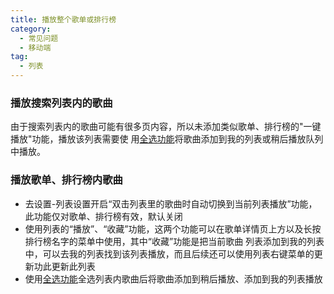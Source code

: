 ```yaml
---
title: 播放整个歌单或排行榜
category:
  - 常见问题
  - 移动端
tag:
  - 列表
---
```


### 播放搜索列表内的歌曲

由于搜索列表内的歌曲可能有很多页内容，所以未添加类似歌单、排行榜的"一键播放"功能，播放该列表需要使
用[全选功能](./list-multiple-selection)将歌曲添加到我的列表或稍后播放队列中播放。

### 播放歌单、排行榜内歌曲

- 去设置-列表设置开启“双击列表里的歌曲时自动切换到当前列表播放”功能，此功能仅对歌单、排行榜有效，默认关闭
- 使用列表的“播放”、“收藏”功能，这两个功能可以在歌单详情页上方以及长按排行榜名字的菜单中使用，其中“收藏”功能是把当前歌曲
  列表添加到我的列表中，可以去我的列表找到该列表播放，而且后续还可以使用列表右键菜单的更新功此更新此列表
- 使用[全选功能](./list-multiple-selection)全选列表内歌曲后将歌曲添加到稍后播放、添加到我的列表播放
